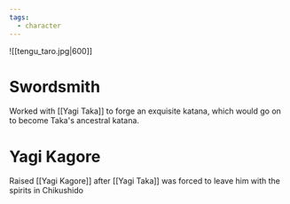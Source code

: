 ```yaml
---
tags:
  - character
---
```


![[tengu_taro.jpg|600]]
# Swordsmith
Worked with [[Yagi Taka]] to forge an exquisite katana, which would go on to become Taka's ancestral katana.
# Yagi Kagore
Raised [[Yagi Kagore]] after [[Yagi Taka]] was forced to leave him with the spirits in Chikushido